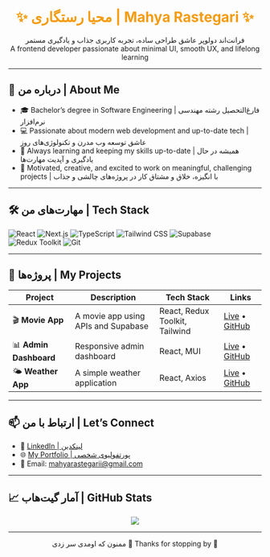 <h1 align="center" style="color:#f39c12;">✨ محیا رستگاری | Mahya Rastegari ✨</h1>

<p align="center">
فرانت‌اند دولوپر عاشق طراحی ساده، تجربه کاربری جذاب و یادگیری مستمر  
<br/>
A frontend developer passionate about minimal UI, smooth UX, and lifelong learning
</p>

---

## 🧠 درباره من | About Me

- 🎓 Bachelor’s degree in Software Engineering  | فارغ‌التحصیل رشته مهندسی نرم‌افزار
- 💻 Passionate about modern web development and up-to-date tech | عاشق توسعه وب مدرن و تکنولوژی‌های روز
- 🌱 Always learning and keeping my skills up-to-date | همیشه در حال یادگیری و آپدیت مهارت‌ها
- 🎯 Motivated, creative, and excited to work on meaningful, challenging projects | با انگیزه، خلاق و مشتاق کار در پروژه‌های چالشی و جذاب





---

## 🛠 مهارت‌های من | Tech Stack

![React](https://img.shields.io/badge/-React-61DAFB?logo=react&logoColor=white&style=flat)
![Next.js](https://img.shields.io/badge/-Next.js-black?logo=next.js&style=flat)
![TypeScript](https://img.shields.io/badge/-TypeScript-3178C6?logo=typescript&logoColor=white&style=flat)
![Tailwind CSS](https://img.shields.io/badge/-TailwindCSS-38B2AC?logo=tailwind-css&logoColor=white&style=flat)
![Supabase](https://img.shields.io/badge/-Supabase-3ECF8E?logo=supabase&logoColor=white&style=flat)
![Redux Toolkit](https://img.shields.io/badge/-Redux_Toolkit-764ABC?logo=redux&logoColor=white&style=flat)
![Git](https://img.shields.io/badge/-Git-F05032?logo=git&logoColor=white&style=flat)

---

## 🚀 پروژه‌ها | My Projects


| Project | Description | Tech Stack | Links |
|--------|-------------|------------|-------|
| 🎬 **Movie App** | A movie app using APIs and Supabase | React, Redux Toolkit, Tailwind | [Live](https://movie-site-topaz.vercel.app) • [GitHub](https://github.com/mahya-rastegarii/movieSite.git) |
| 📊 **Admin Dashboard** | Responsive admin dashboard | React, MUI | [Live](https://admin-dashboard-alpha-five-14.vercel.app) • [GitHub](https://github.com/mahya-rastegarii/admin-dashboard) |
| 🌤 **Weather App** | A simple weather application | React, Axios | [Live](https://weather-app-sand-alpha.vercel.app) • [GitHub](https://github.com/mahya-rastegarii/weather-app) |


---
## 📫 ارتباط با من | Let’s Connect

- 🔗 [LinkedIn | لینکدین](https://www.linkedin.com/in/mahya-rastegari-1380m843)  
- 🌐 [My Portfolio | پورتفولیوی شخصی](https://your-portfolio-link.vercel.app)  
- 📧 Email: mahyarastegarii@gmail.com 

---

## 📈 آمار گیت‌هاب | GitHub Stats
<p align="center">
  <img src="https://github-readme-stats.vercel.app/api?username=mahya-rastegarii&show_icons=true&theme=tokyonight" />
</p>

---

<p align="center">
ممنون که اومدی سر زدی 💛  
Thanks for stopping by 🌟  
</p>
